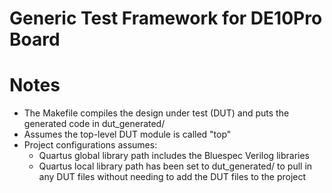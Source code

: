 # Generic Test Framework for DE10Pro Board

# Notes

* The Makefile compiles the design under test (DUT) and puts the generated code in dut_generated/
* Assumes the top-level DUT module is called "top"
* Project configurations assumes:
  * Quartus global library path includes the Bluespec Verilog libraries
  * Quartus local library path has been set to dut_generated/ to pull in any DUT files without
    needing to add the DUT files to the project

